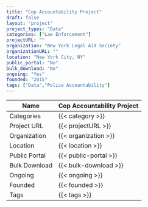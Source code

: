 ```yaml
---
title: "Cop Accountability Project"
draft: false
layout: "project"
project_types: "Data"
categories: ["Law Enforcement"]
projectURL: ""
organization: "New York Legal Aid Society"
organizationURL: ""
location: "New York City, NY"
public_portal: "No"
bulk_download: "No"
ongoing: "Yes"
founded: "2015"
tags: ["Data","Police Accountability"]
---
```



Name                    |  Cop Accountability Project    
------------------------|----
Categories              | {{< category >}} 
Project URL             | {{< projectURL >}} 
Organization            | {{< organization >}} 
Location                | {{< location >}} 
Public Portal           | {{< public-portal >}} 
Bulk Download           | {{< bulk-download >}} 
Ongoing                 | {{< ongoing >}} 
Founded                 | {{< founded >}} 
Tags                    | {{< tags >}} 
